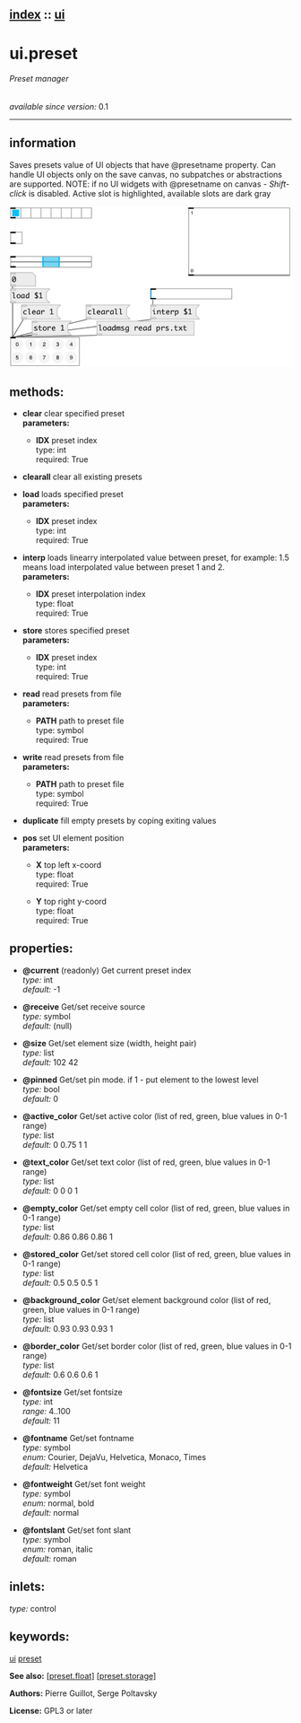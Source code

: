 [index](index.html) :: [ui](category_ui.html)
---

# ui.preset

###### Preset manager

*available since version:* 0.1

---


## information
Saves presets value of UI objects that have @presetname property. Can handle UI objects only on the save canvas, no subpatches or abstractions are supported. NOTE: if no UI widgets with @presetname on canvas - *Shift-click* is disabled. Active slot is highlighted, available slots are dark gray


[![example](../examples/img/ui.preset.jpg)](../examples/pd/ui.preset.pd)





## methods:

* **clear**
clear specified preset<br>
  __parameters:__
  - **IDX** preset index<br>
    type: int <br>
    required: True <br>

* **clearall**
clear all existing presets<br>

* **load**
loads specified preset<br>
  __parameters:__
  - **IDX** preset index<br>
    type: int <br>
    required: True <br>

* **interp**
loads linearry interpolated value between preset, for example: 1.5 means load
interpolated value between preset 1 and 2.<br>
  __parameters:__
  - **IDX** preset interpolation index<br>
    type: float <br>
    required: True <br>

* **store**
stores specified preset<br>
  __parameters:__
  - **IDX** preset index<br>
    type: int <br>
    required: True <br>

* **read**
read presets from file<br>
  __parameters:__
  - **PATH** path to preset file<br>
    type: symbol <br>
    required: True <br>

* **write**
read presets from file<br>
  __parameters:__
  - **PATH** path to preset file<br>
    type: symbol <br>
    required: True <br>

* **duplicate**
fill empty presets by coping exiting values<br>

* **pos**
set UI element position<br>
  __parameters:__
  - **X** top left x-coord<br>
    type: float <br>
    required: True <br>

  - **Y** top right y-coord<br>
    type: float <br>
    required: True <br>




## properties:

* **@current** (readonly)
Get current preset index<br>
_type:_ int<br>
_default:_ -1<br>

* **@receive** 
Get/set receive source<br>
_type:_ symbol<br>
_default:_ (null)<br>

* **@size** 
Get/set element size (width, height pair)<br>
_type:_ list<br>
_default:_ 102 42<br>

* **@pinned** 
Get/set pin mode. if 1 - put element to the lowest level<br>
_type:_ bool<br>
_default:_ 0<br>

* **@active_color** 
Get/set active color (list of red, green, blue values in 0-1 range)<br>
_type:_ list<br>
_default:_ 0 0.75 1 1<br>

* **@text_color** 
Get/set text color (list of red, green, blue values in 0-1 range)<br>
_type:_ list<br>
_default:_ 0 0 0 1<br>

* **@empty_color** 
Get/set empty cell color (list of red, green, blue values in 0-1 range)<br>
_type:_ list<br>
_default:_ 0.86 0.86 0.86 1<br>

* **@stored_color** 
Get/set stored cell color (list of red, green, blue values in 0-1 range)<br>
_type:_ list<br>
_default:_ 0.5 0.5 0.5 1<br>

* **@background_color** 
Get/set element background color (list of red, green, blue values in 0-1 range)<br>
_type:_ list<br>
_default:_ 0.93 0.93 0.93 1<br>

* **@border_color** 
Get/set border color (list of red, green, blue values in 0-1 range)<br>
_type:_ list<br>
_default:_ 0.6 0.6 0.6 1<br>

* **@fontsize** 
Get/set fontsize<br>
_type:_ int<br>
_range:_ 4..100<br>
_default:_ 11<br>

* **@fontname** 
Get/set fontname<br>
_type:_ symbol<br>
_enum:_ Courier, DejaVu, Helvetica, Monaco, Times<br>
_default:_ Helvetica<br>

* **@fontweight** 
Get/set font weight<br>
_type:_ symbol<br>
_enum:_ normal, bold<br>
_default:_ normal<br>

* **@fontslant** 
Get/set font slant<br>
_type:_ symbol<br>
_enum:_ roman, italic<br>
_default:_ roman<br>



## inlets:

_type:_ control





## keywords:

[ui](keywords/ui.html)
[preset](keywords/preset.html)



**See also:**
[\[preset.float\]](preset.float.html)
[\[preset.storage\]](preset.storage.html)




**Authors:** Pierre Guillot, Serge Poltavsky




**License:** GPL3 or later





